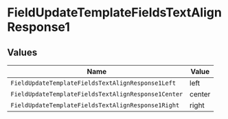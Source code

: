 # FieldUpdateTemplateFieldsTextAlignResponse1


## Values

| Name                                                | Value                                               |
| --------------------------------------------------- | --------------------------------------------------- |
| `FieldUpdateTemplateFieldsTextAlignResponse1Left`   | left                                                |
| `FieldUpdateTemplateFieldsTextAlignResponse1Center` | center                                              |
| `FieldUpdateTemplateFieldsTextAlignResponse1Right`  | right                                               |